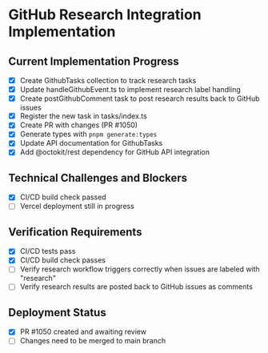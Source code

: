 # GitHub Research Integration Implementation

## Current Implementation Progress
- [x] Create GithubTasks collection to track research tasks
- [x] Update handleGithubEvent.ts to implement research label handling
- [x] Create postGithubComment task to post research results back to GitHub issues
- [x] Register the new task in tasks/index.ts
- [x] Create PR with changes (PR #1050)
- [x] Generate types with `pnpm generate:types`
- [x] Update API documentation for GithubTasks
- [x] Add @octokit/rest dependency for GitHub API integration

## Technical Challenges and Blockers
- [x] CI/CD build check passed
- [ ] Vercel deployment still in progress

## Verification Requirements
- [x] CI/CD tests pass
- [x] CI/CD build check passes
- [ ] Verify research workflow triggers correctly when issues are labeled with "research"
- [ ] Verify research results are posted back to GitHub issues as comments

## Deployment Status
- [x] PR #1050 created and awaiting review
- [ ] Changes need to be merged to main branch
